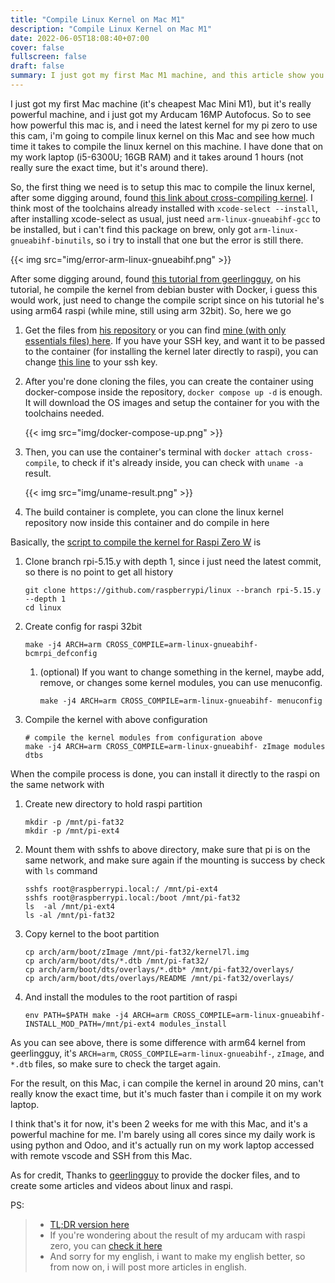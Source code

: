 ```yaml
---
title: "Compile Linux Kernel on Mac M1"
description: "Compile Linux Kernel on Mac M1"
date: 2022-06-05T18:08:40+07:00
cover: false
fullscreen: false
draft: false
summary: I just got my first Mac M1 machine, and this article show you step-by-step i do to compile linux kernel for my Raspberry Pi Zero W on my Mac M1 using Docker.
---
```


I just got my first Mac machine (it's cheapest Mac Mini M1), but it's really powerful machine, and i just got my Arducam 16MP Autofocus. So to see how powerful this mac is, and i need the latest kernel for my pi zero to use this cam, i'm going to compile linux kernel on this Mac and see how much time it takes to compile the linux kernel on this machine. I have done that on my work laptop (i5-6300U; 16GB RAM) and it takes around 1 hours (not really sure the exact time, but it's around there).

So, the first thing we need is to setup this mac to compile the linux kernel, after some digging around, found [this link about cross-compiling kernel](https://www.raspberrypi.com/documentation/computers/linux_kernel.html#cross-compiling-the-kernel). I think most of the toolchains already installed with `xcode-select --install`, after installing xcode-select as usual, just need `arm-linux-gnueabihf-gcc` to be installed, but i can't find this package on brew, only got `arm-linux-gnueabihf-binutils`, so i try to install that one but the error is still there.

{{< img src="img/error-arm-linux-gnueabihf.png" >}}

After some digging around, found [this tutorial from geerlingguy](https://github.com/geerlingguy/raspberry-pi-pcie-devices/tree/master/extras/cross-compile), on his tutorial, he compile the kernel from debian buster with Docker, i guess this would work, just need to change the compile script since on his tutorial he's using arm64 raspi (while mine, still using arm 32bit). So, here we go

1. Get the files from [his repository](https://github.com/geerlingguy/raspberry-pi-pcie-devices/tree/master/extras/cross-compile) or you can find [mine (with only essentials files) here](https://github.com/rockavoldy/linux-kernel-cross-compile). If you have your SSH key, and want it to be passed to the container (for installing the kernel later directly to raspi), you can change [this line](https://github.com/rockavoldy/linux-kernel-cross-compile/blob/main/docker-compose.yml#L22) to your ssh key.
2. After you're done cloning the files, you can create the container using docker-compose inside the repository, `docker compose up -d` is enough. It will download the OS images and setup the container for you with the toolchains needed.

    {{< img src="img/docker-compose-up.png" >}}
3. Then, you can use the container's terminal with `docker attach cross-compile`, to check if it's already inside, you can check with `uname -a` result.

    {{< img src="img/uname-result.png" >}}
4. The build container is complete, you can clone the linux kernel repository now inside this container and do compile in here

Basically, the [script to compile the kernel for Raspi Zero W](https://github.com/rockavoldy/linux-kernel-cross-compile/blob/main/README.md#compile-kernel-for-raspi-zero-w) is
1. Clone branch rpi-5.15.y with depth 1, since i just need the latest commit, so there is no point to get all history
    ```shell
    git clone https://github.com/raspberrypi/linux --branch rpi-5.15.y --depth 1
    cd linux
    ```
2. Create config for raspi 32bit
    ```shell
    make -j4 ARCH=arm CROSS_COMPILE=arm-linux-gnueabihf- bcmrpi_defconfig
    ```
    1. (optional) If you want to change something in the kernel, maybe add, remove, or changes some kernel modules, you can use menuconfig.
        ```shell
        make -j4 ARCH=arm CROSS_COMPILE=arm-linux-gnueabihf- menuconfig
        ```
3. Compile the kernel with above configuration
    ```shell
    # compile the kernel modules from configuration above
    make -j4 ARCH=arm CROSS_COMPILE=arm-linux-gnueabihf- zImage modules dtbs
    ```

When the compile process is done, you can install it directly to the raspi on the same network with
1. Create new directory to hold raspi partition
    ```shell
    mkdir -p /mnt/pi-fat32
    mkdir -p /mnt/pi-ext4
    ```
2. Mount them with sshfs to above directory, make sure  that pi is on the same network, and make sure again if the mounting is success by check with `ls` command
    ```shell
    sshfs root@raspberrypi.local:/ /mnt/pi-ext4
    sshfs root@raspberrypi.local:/boot /mnt/pi-fat32
    ls  -al /mnt/pi-ext4
    ls -al /mnt/pi-fat32
    ```
3. Copy kernel to the boot partition
    ```shell
    cp arch/arm/boot/zImage /mnt/pi-fat32/kernel7l.img
    cp arch/arm/boot/dts/*.dtb /mnt/pi-fat32/
    cp arch/arm/boot/dts/overlays/*.dtb* /mnt/pi-fat32/overlays/
    cp arch/arm/boot/dts/overlays/README /mnt/pi-fat32/overlays/
    ```
4. And install the modules to the root partition of raspi
    ```shell
    env PATH=$PATH make -j4 ARCH=arm CROSS_COMPILE=arm-linux-gnueabihf- INSTALL_MOD_PATH=/mnt/pi-ext4 modules_install
    ```
As you can see above, there is some difference with arm64 kernel from geerlingguy, it's `ARCH=arm`, `CROSS_COMPILE=arm-linux-gnueabihf-`, `zImage`, and `*.dtb` files, so make sure to check the target again. 

For the result, on this Mac, i can compile the kernel in around 20 mins, can't really know the exact time, but it's much faster than i compile it on my work laptop.

I think that's it for now, it's been 2 weeks for me with this Mac, and it's a powerful machine for me. I'm barely using all cores since my daily work is using python and Odoo, and it's actually run on my work laptop accessed with remote vscode and SSH from this Mac.

As for credit, Thanks to [geerlingguy](https://github.com/geerlingguy/raspberry-pi-pcie-devices/tree/master/extras/cross-compile) to provide the docker files, and to create some articles and videos about linux and raspi.

PS: 
> - [TL;DR version here](https://github.com/rockavoldy/linux-kernel-cross-compile)
> - If you're wondering about the result of my arducam with raspi zero, you can [check it here](https://gist.github.com/rockavoldy/ba13b728829af8426d7bc4b3e32ef0ef#about-raspicam)
> - And sorry for my english, i want to make my english better, so from now on, i will post more articles in english.
